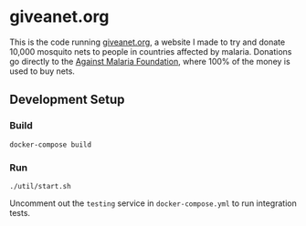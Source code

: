 # giveanet.org

This is the code running [giveanet.org](https://giveanet.org/), a website I made to try and donate 10,000 mosquito nets to people in countries affected by malaria. Donations go directly to the [Against Malaria Foundation](https://againstmalaria.com), where 100% of the money is used to buy nets.

## Development Setup

### Build
```
docker-compose build
```
### Run
```
./util/start.sh
```

Uncomment out the `testing` service in `docker-compose.yml` to run integration tests.
